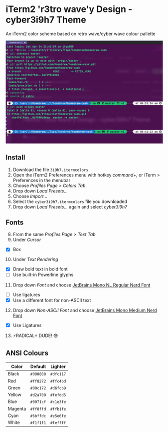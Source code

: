 # iTerm2 'r3tro wave'y Design - cyber3i9h7 Theme

An iTerm2 color scheme based on retro wave/cyber wave colour pallette

![terminal](cyber3i9h7_screenshot.png)

## Install

1. Download the file `3i9h7.itermcolors`
2. Open the iTerm2 Preferences menu with hotkey *command+,* or iTerm > Preferences in the menubar
3. Choose *Profiles Page > Colors Tab*
4. Drop down *Load Presets...*
5. Choose *Import...*
6. Select the `cyber3i9h7.itermcolors` file you downloaded
7. Drop down *Load Presets...* again and select *cyber3i9h7*

## Fonts

8. From the same *Profiles Page > Text Tab*
9. Under *Cursor* 
- [x] Box
10. Under *Text Rendering* 
- [x] Draw bold text in bold font
- [ ] Use built-in Powerline glyphs
11. Drop down *Font* and choose 
[JetBrains Mono NL Regular Nerd Font](https://github.com/ryanoasis/nerd-fonts/tree/master/patched-fonts/JetBrainsMono/NoLigatures/Regular/complete)
- [ ] Use ligatures
- [x] Use a different font for non-ASCII text
12. Drop down *Non-ASCII Font* and choose 
[JetBrains Mono Medium Nerd Font](https://github.com/ryanoasis/nerd-fonts/tree/master/patched-fonts/JetBrainsMono/Ligatures/Medium/complete)
- [x] Use Ligatures

13. ⚡️RADICAL⚡️ DUDE! 😎

## ANSI Colours

Color             | Default          |  Lighter   |
---               | ---              |  ---       |
Black             | `#080808`        |  `#dfc117` |
Red               | `#ff8272`        |  `#ffc4bd` |
Green             | `#00c172`        |  `#d6fcb9` |
Yellow            | `#d2a700`        |  `#fefdd5` |
Blue              | `#0071cf`        |  `#c1e3fe` |
Magenta           | `#ff8ffd`        |  `#ffb1fe` |
Cyan              | `#6bffdc`        |  `#e5e6fe` |
White             | `#f1f1f1`        |  `#feffff` |
